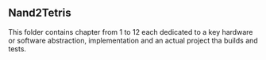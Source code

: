 ## Nand2Tetris

This folder contains chapter from 1 to 12 each dedicated to a key hardware or software abstraction, implementation and an actual project tha builds and tests.

